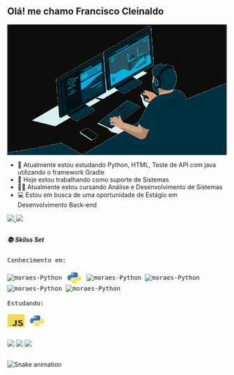 ## Olá! me chamo Francisco Cleinaldo

<p align="center">
<a target="_blank" rel="noopener noreferrer" href="https://raw.githubusercontent.com/Potential17/Potential17/master/user%20(2).gif"><img align="center" src="https://raw.githubusercontent.com/Potential17/Potential17/master/user%20(2).gif" height="300px" style="max-width: 100%;"></a>
</p>








- 🌱 Atualmente estou estudando Python, HTML, Teste de API com java utilizando o framework Gradle
- 💼 Hoje estou trabalhando como suporte de Sistemas
- 👨‍🎓 Atualmente estou cursando Análise e Desenvolvimento de Sistemas 
- 💻 Estou em busca de uma oportunidade de Estágio em Desenvolvimento Back-end

<div>

<div style="display: inline_block;">
  <a href="https://github.com/moraesclei">
  <img height="150em" src="https://github-readme-stats.vercel.app/api?username=moraesclei&show_icons=true&theme=gotham&include_all_commits=true&count_private=true"/>
  <img height="150em" src="https://github-readme-stats.vercel.app/api/top-langs/?username=moraesclei&layout=compact&langs_count=7&theme=gotham"/>
  </a> 
</div>
  
  ##
   ##### 📚 Skilss Set
  
<kbd align="center">
  <kbd>Conhecimento em:</kbd>
  <br />
  <br />
  <img align="center" alt="moraes-Python" height="30" width="40" 
  src="https://cdn.jsdelivr.net/gh/devicons/devicon/icons/pycharm/pycharm-original.svg" />
  <img align="center" alt="moraes-Python" height="30" width="40" 
  src="https://raw.githubusercontent.com/devicons/devicon/master/icons/python/python-original.svg">
  <img align="center" alt="moraes-Python" height="30" width="40" 
  src="https://cdn.jsdelivr.net/gh/devicons/devicon/icons/intellij/intellij-original.svg" />
  <img align="center" alt="moraes-Python" height="30" width="40" 
  src="https://cdn.jsdelivr.net/gh/devicons/devicon/icons/gradle/gradle-plain.svg" />
  <img align="center" alt="moraes-Python" height="30" width="40" 
  src="https://cdn.jsdelivr.net/gh/devicons/devicon/icons/java/java-original.svg" />
  <img align="center" alt="moraes-Python" height="30" width="40" 
  src="https://cdn.jsdelivr.net/gh/devicons/devicon/icons/html5/html5-original.svg" />
<br />
<br />
</kbd>
<kbd align="center">
<kbd>Estudando:</kbd> 
  <br />
  <br />
      <img align="center" title="javascript" alt="javascript" height="30" width="40" 
      src="https://raw.githubusercontent.com/devicons/devicon/master/icons/javascript/javascript-original.svg">
      <img align="center" title="javascript" alt="javascript" height="30" width="40"
      src="https://raw.githubusercontent.com/devicons/devicon/master/icons/python/python-original.svg">
  
  </div>
  
  ##
  
  <div>
    <a href="https://instagram.com/cleinaldomoraes" target="_blank"><img src="https://img.shields.io/badge/-Instagram-%23E4405F?style=for-the-badge&logo=instagram&logoColor=white" target="_blank"></a>
    <a href = "mailto:moraesclei@gmail.com"><img src="https://img.shields.io/badge/-Gmail-%23333?style=for-the-badge&logo=gmail&logoColor=white" target="_blank"></a>
    <a href="https://www.linkedin.com/in/cleinaldo-moraes" target="_blank"><img src="https://img.shields.io/badge/-LinkedIn-%230077B5?style=for-the-badge&logo=linkedin&logoColor=white" target="_blank"></a>
  
 </div>

  ##
  
  ![Snake animation](https://github.com/moraesclei/moraesclei/blob/output/github-contribution-grid-snake.svg)



 
  
  
  
  
  
  
  
  
